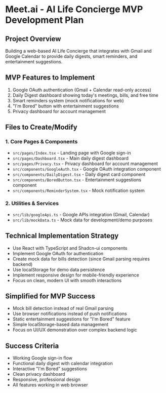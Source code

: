 # Meet.ai - AI Life Concierge MVP Development Plan

## Project Overview
Building a web-based AI Life Concierge that integrates with Gmail and Google Calendar to provide daily digests, smart reminders, and entertainment suggestions.

## MVP Features to Implement
1. Google OAuth authentication (Gmail + Calendar read-only access)
2. Daily Digest dashboard showing today's meetings, bills, and free time
3. Smart reminders system (mock notifications for web)
4. "I'm Bored" button with entertainment suggestions
5. Privacy dashboard for account management

## Files to Create/Modify

### 1. Core Pages & Components
- `src/pages/Index.tsx` - Landing page with Google sign-in
- `src/pages/Dashboard.tsx` - Main daily digest dashboard
- `src/pages/Privacy.tsx` - Privacy dashboard for account management
- `src/components/GoogleAuth.tsx` - Google OAuth integration component
- `src/components/DailyDigest.tsx` - Daily digest card component
- `src/components/BoredButton.tsx` - Entertainment suggestions component
- `src/components/ReminderSystem.tsx` - Mock notification system

### 2. Utilities & Services
- `src/lib/googleApi.ts` - Google APIs integration (Gmail, Calendar)
- `src/lib/mockData.ts` - Mock data for development/demo purposes

## Technical Implementation Strategy
- Use React with TypeScript and Shadcn-ui components
- Implement Google OAuth for authentication
- Create mock data for bills detection (since Gmail parsing requires backend)
- Use localStorage for demo data persistence
- Implement responsive design for mobile-friendly experience
- Focus on clean, modern UI with smooth interactions

## Simplified for MVP Success
- Mock bill detection instead of real Gmail parsing
- Use browser notifications instead of push notifications
- Static entertainment suggestions for "I'm Bored" feature
- Simple localStorage-based data management
- Focus on UI/UX demonstration over complex backend logic

## Success Criteria
- Working Google sign-in flow
- Functional daily digest with calendar integration
- Interactive "I'm Bored" suggestions
- Clean privacy dashboard
- Responsive, professional design
- All features working in web browser
